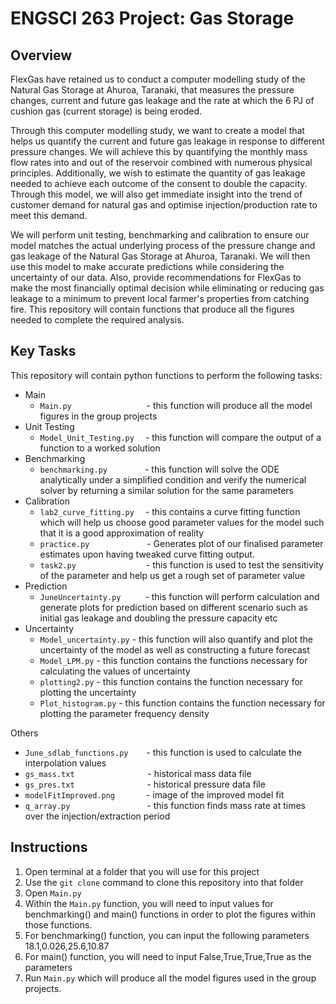 # ENGSCI 263 Project: Gas Storage


## Overview


FlexGas have retained us to conduct a computer modelling study of the Natural Gas Storage at Ahuroa, Taranaki, that measures the pressure changes, 
current and future gas leakage and the rate at which the 6 PJ of cushion gas (current storage) is being eroded. 

Through this computer modelling study, we want to create a model that helps us quantify the current and future gas leakage in response to different 
pressure changes. We will achieve this by quantifying the monthly mass flow rates into and out of the reservoir combined with numerous physical 
principles. Additionally, we wish to estimate the quantity of gas leakage needed to achieve each outcome of the consent to double the capacity. 
Through this model, we will also get immediate insight into the trend of customer demand for natural gas and optimise injection/production rate to meet 
this demand.

We will perform unit testing, benchmarking and calibration to ensure our model matches the actual underlying process of the pressure change and gas 
leakage of the Natural Gas Storage at Ahuroa, Taranaki. We will then use this model to make accurate predictions while considering the uncertainty of 
our data. Also, provide recommendations for FlexGas to make the most financially optimal decision while eliminating or reducing gas leakage to a minimum 
to prevent local farmer's properties from catching fire. This repository will contain functions that produce all the figures needed to complete the required analysis.

## Key Tasks

This repository will contain python functions to perform the following tasks:

* Main
  * `Main.py` &emsp;&emsp;&emsp;&emsp;&emsp;&emsp;&emsp;&ensp;&nbsp;&ensp;- this function will produce all the model figures in the group projects
* Unit Testing
  * `Model_Unit_Testing.py`&nbsp;&ensp;&ensp;- this function will compare the output of a function to a worked solution
* Benchmarking
  * `benchmarking.py`&emsp;&emsp;&emsp;&ensp;&nbsp;&ensp;- this function will solve the ODE analytically under a simplified condition and verify the
  numerical solver by returning a similar solution for the same parameters
* Calibration
  * `lab2_curve_fitting.py`&emsp;&nbsp;- this contains a curve fitting function which will help us choose good parameter values for the model such that it is a good approximation of
  reality
  * `practice.py`&emsp;&emsp;&emsp;&emsp;&emsp;&ensp;&ensp;&nbsp; - Generates plot of our finalised parameter estimates upon having tweaked curve fitting output.
  * `task2.py`&emsp;&emsp;&emsp;&emsp;&emsp;&emsp;&emsp;&emsp;- this function is used to test the sensitivity of the parameter and help us get a rough 
  set of parameter value
* Prediction 
  * `JuneUncertainty.py`&emsp;&emsp;&nbsp;&ensp;- this function will perform calculation and generate plots for prediction based on different scenario 
  such as initial gas leakage and doubling the pressure capacity etc
* Uncertainty
  * `Model_uncertainty.py` - this function will also quantify and plot the uncertainty of the model as well as constructing a future forecast
  * `Model_LPM.py` - this function contains the functions necessary for calculating the values of uncertainty
  * `plotting2.py` - this function contains the function necessary for plotting the uncertainty
  * `Plot_histogram.py` - this function contains the function necessary for plotting the parameter frequency density 


Others

* `June_sdlab_functions.py`&emsp;&ensp;&nbsp; - this function is used to calculate the interpolation values
* `gs_mass.txt`&emsp;&emsp;&emsp;&emsp;&emsp;&emsp;&emsp;&nbsp;&ensp;&nbsp; - historical mass data file
* `gs_pres.txt`&emsp;&emsp;&emsp;&emsp;&emsp;&emsp;&emsp;&ensp;&ensp; - historical pressure data file
* `modelFitImproved.png`&emsp;&emsp;&emsp;&nbsp; - image of the improved model fit
* `q_array.py`&emsp;&emsp;&emsp;&emsp;&emsp;&emsp;&emsp;&emsp;&ensp; - this function finds mass rate at times over the injection/extraction period

## Instructions  


1. Open terminal at a folder that you will use for this project
2. Use the `git clone` command to clone this repository into that folder
3. Open `Main.py` 
4. Within the `Main.py` function, you will need to input values for benchmarking() and main() functions in order to plot the figures within those functions.
5. For benchmarking() function, you can input the following parameters 18.1,0.026,25.6,10.87
6. For main() function, you will need to input False,True,True,True as the parameters
7. Run `Main.py` which will produce all the model figures used in the group projects.
